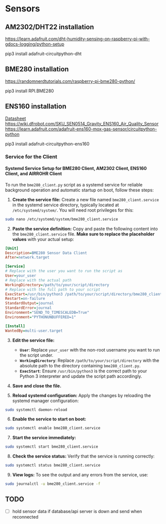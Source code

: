 # Sensors

## AM2302/DHT22 installation

https://learn.adafruit.com/dht-humidity-sensing-on-raspberry-pi-with-gdocs-logging/python-setup

pip3 install adafruit-circuitpython-dht

## BME280 installation

https://randomnerdtutorials.com/raspberry-pi-bme280-python/

pip3 install RPI.BME280

## ENS160 installation

[Datasheet](https://dfimg.dfrobot.com/nobody/wiki/cbe10f01b67c3fee6d365039eb54f52c.pdf)\
https://wiki.dfrobot.com/SKU_SEN0514_Gravity_ENS160_Air_Quality_Sensor \
https://learn.adafruit.com/adafruit-ens160-mox-gas-sensor/circuitpython-python

pip3 install adafruit-circuitpython-ens160

### Service for the Client

#### Systemd Service Setup for BME280 Client, AM2302 Client, ENS160 Client, and AIRROHR Client

To run the `bme280_client.py` script as a systemd service for reliable background operation and automatic startup on
boot, follow these steps:

1. **Create the service file:** Create a new file named `bme280_client.service` in the systemd service directory,
   typically located at `/etc/systemd/system/`. You will need root privileges for this:
```bash
sudo nano /etc/systemd/system/bme280_client.service
```

2. **Paste the service definition:** Copy and paste the following content into the `bme280_client.service` file. **Make
   sure to replace the placeholder values** with your actual setup:

```ini
[Unit]
Description=BME280 Sensor Data Client
After=network.target

[Service]
# Replace with the user you want to run the script as
User=your_user
# Replace with the actual path
WorkingDirectory=/path/to/your/script/directory
# Replace with the full path to your script
ExecStart=/usr/bin/python3 /path/to/your/script/directory/bme280_client.py
Restart=on-failure
StandardOutput=journal
StandardError=journal
Environment="SEND_TO_TIMESCALEDB=True"
Environment="PYTHONUNBUFFERED=1"

[Install]
WantedBy=multi-user.target
   ```

3. **Edit the service file:**
    * **`User`**: Replace `your_user` with the non-root username you want to run the script under.
    * **`WorkingDirectory`**: Replace `/path/to/your/script/directory` with the absolute path to the directory
      containing `bme280_client.py`.
    * **`ExecStart`**: Ensure `/usr/bin/python3` is the correct path to your Python 3 interpreter and update the script
      path accordingly.

4. **Save and close the file.**

5. **Reload systemd configuration:** Apply the changes by reloading the systemd manager configuration:
```bash
sudo systemctl daemon-reload
```

6. **Enable the service to start on boot:**
```bash
sudo systemctl enable bme280_client.service
```

7. **Start the service immediately:**
```bash
sudo systemctl start bme280_client.service
```

8. **Check the service status:** Verify that the service is running correctly:
```bash
sudo systemctl status bme280_client.service
```

9. **View logs:** To see the output and any errors from the service, use:
```bash
sudo journalctl -u bme280_client.service -f
```

## TODO

- [ ] hold sensor data if database/api server is down and send when reconnected
